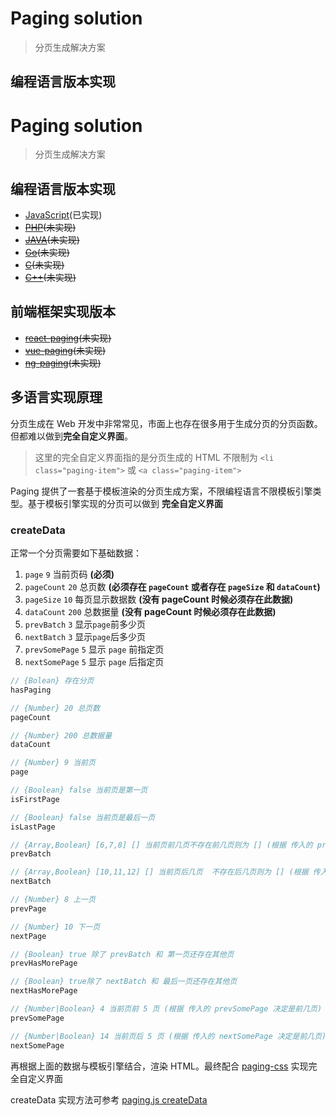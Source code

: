 # Paging solution

> 分页生成解决方案

## 编程语言版本实现
# Paging solution

> 分页生成解决方案

## 编程语言版本实现

- [JavaScript](https://github.com/paging/paging-js)(已实现)
- ~~[PHP](https://github.com/paging/paging-php)(未实现)~~
- ~~[JAVA](https://github.com/paging/paging-java)(未实现)~~
- ~~[Go](https://github.com/paging/paging-go)(未实现)~~
- ~~[C](https://github.com/paging/paging-c)(未实现)~~
- ~~[C++](https://github.com/paging/paging-cpp)(未实现)~~

## 前端框架实现版本

- ~~[react-paging](https://github.com/paging/react-paging)(未实现)~~
- ~~[vue-paging](https://github.com/paging/vue-paging)(未实现)~~
- ~~[ng-paging](https://github.com/paging/ng-paging)(未实现)~~

## 多语言实现原理

分页生成在 Web 开发中非常常见，市面上也存在很多用于生成分页的分页函数。但都难以做到**完全自定义界面**。

> 这里的完全自定义界面指的是分页生成的 HTML 不限制为 `<li class="paging-item">` 或 `<a class="paging-item">` 

Paging 提供了一套基于模板渲染的分页生成方案，不限编程语言不限模板引擎类型。基于模板引擎实现的分页可以做到 **完全自定义界面**

### createData

正常一个分页需要如下基础数据：


1. `page` `9` 当前页码 **(必须)** 
2. `pageCount` `20` 总页数 **(必须存在 `pageCount` 或者存在 `pageSize` 和 `dataCount`)** 
3. `pageSize` `10` 每页显示数据数 **(没有 pageCount 时候必须存在此数据)** 
4. `dataCount` `200` 总数据量 **(没有 pageCount 时候必须存在此数据)** 
5. `prevBatch` `3` 显示`page`前多少页 
6. `nextBatch` `3` 显示`page`后多少页 
7. `prevSomePage` `5` 显示 `page` 前指定页 
7. `nextSomePage` `5` 显示 `page` 后指定页


```js
// {Bolean} 存在分页
hasPaging

// {Number} 20 总页数 
pageCount

// {Number} 200 总数据量 
dataCount

// {Number} 9 当前页 
page

// {Boolean} false 当前页是第一页 
isFirstPage

// {Boolean} false 当前页是最后一页
isLastPage

// {Array,Boolean} [6,7,8] [] 当前页前几页不存在前几页则为 [] (根据 传入的 prevPages 扩展)
prevBatch

// {Array,Boolean} [10,11,12] [] 当前页后几页  不存在后几页则为 [] (根据 传入的 prevPages 扩展)
nextBatch

// {Number} 8 上一页 
prevPage

// {Number} 10 下一页 
nextPage

// {Boolean} true 除了 prevBatch 和 第一页还存在其他页
prevHasMorePage 

// {Boolean} true除了 nextBatch 和 最后一页还存在其他页
nextHasMorePage

// {Number|Boolean} 4 当前页前 5 页 (根据 传入的 prevSomePage 决定是前几页)
prevSomePage

// {Number|Boolean} 14 当前页后 5 页 (根据 传入的 nextSomePage 决定是前几页)
nextSomePage
```

再根据上面的数据与模板引擎结合，渲染 HTML。最终配合 [paging-css](https://github.com/paging/paging-css) 实现完全自定义界面

createData 实现方法可参考 [paging.js createData](https://github.com/paging/paging/blob/master/lib/createData.js)
